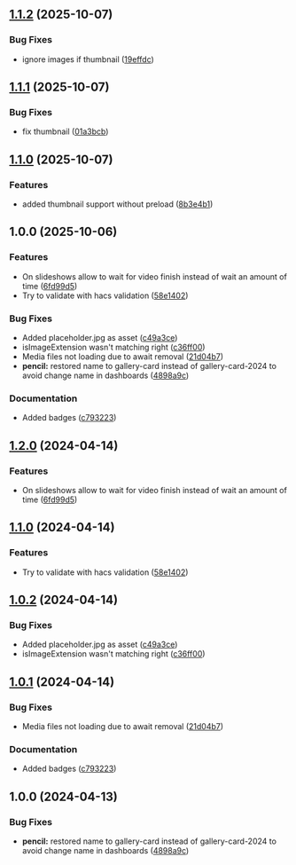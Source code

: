 ## [1.1.2](https://github.com/yp87/gallery-card/compare/v1.1.1...v1.1.2) (2025-10-07)


### Bug Fixes

* ignore images if thumbnail ([19effdc](https://github.com/yp87/gallery-card/commit/19effdc2a688d7c30ed9febd0cf869393d5013cf))

## [1.1.1](https://github.com/yp87/gallery-card/compare/v1.1.0...v1.1.1) (2025-10-07)


### Bug Fixes

* fix thumbnail ([01a3bcb](https://github.com/yp87/gallery-card/commit/01a3bcbbc534635b49ad7bff68bb4014a059688e))

## [1.1.0](https://github.com/yp87/gallery-card/compare/v1.0.0...v1.1.0) (2025-10-07)


### Features

* added thumbnail support without preload ([8b3e4b1](https://github.com/yp87/gallery-card/commit/8b3e4b155204cb68425509b129befd756618c732))

## 1.0.0 (2025-10-06)


### Features

* On slideshows allow to wait for video finish instead of wait an amount of time ([6fd99d5](https://github.com/yp87/gallery-card/commit/6fd99d504acac3cb7edeeee30c44fea428336426))
* Try to validate with hacs validation ([58e1402](https://github.com/yp87/gallery-card/commit/58e1402c10fc7c15d80598fc5e4c72ecb1b48080))


### Bug Fixes

* Added placeholder.jpg as asset ([c49a3ce](https://github.com/yp87/gallery-card/commit/c49a3ce0ec9277b5e60f480ced01572a674b6e6a))
* isImageExtension wasn't matching right ([c36ff00](https://github.com/yp87/gallery-card/commit/c36ff00410d265fd65436cdd2478b491c6b97df4))
* Media files not loading due to await removal ([21d04b7](https://github.com/yp87/gallery-card/commit/21d04b7bb0cff8caa95332eba29172bba0bf184d))
* **pencil:** restored name to gallery-card instead of gallery-card-2024 to avoid change name in dashboards ([4898a9c](https://github.com/yp87/gallery-card/commit/4898a9cc69c4e96d8d867ea37772b6fd12080eb8))


### Documentation

* Added badges ([c793223](https://github.com/yp87/gallery-card/commit/c79322334feaa8be1187decb8afeeb26d9612520))

## [1.2.0](https://github.com/lukelalo/gallery-card/compare/v1.1.0...v1.2.0) (2024-04-14)


### Features

* On slideshows allow to wait for video finish instead of wait an amount of time ([6fd99d5](https://github.com/lukelalo/gallery-card/commit/6fd99d504acac3cb7edeeee30c44fea428336426))

## [1.1.0](https://github.com/lukelalo/gallery-card/compare/v1.0.2...v1.1.0) (2024-04-14)


### Features

* Try to validate with hacs validation ([58e1402](https://github.com/lukelalo/gallery-card/commit/58e1402c10fc7c15d80598fc5e4c72ecb1b48080))

## [1.0.2](https://github.com/lukelalo/gallery-card/compare/v1.0.1...v1.0.2) (2024-04-14)


### Bug Fixes

* Added placeholder.jpg as asset ([c49a3ce](https://github.com/lukelalo/gallery-card/commit/c49a3ce0ec9277b5e60f480ced01572a674b6e6a))
* isImageExtension wasn't matching right ([c36ff00](https://github.com/lukelalo/gallery-card/commit/c36ff00410d265fd65436cdd2478b491c6b97df4))

## [1.0.1](https://github.com/lukelalo/gallery-card/compare/v1.0.0...v1.0.1) (2024-04-14)


### Bug Fixes

* Media files not loading due to await removal ([21d04b7](https://github.com/lukelalo/gallery-card/commit/21d04b7bb0cff8caa95332eba29172bba0bf184d))


### Documentation

* Added badges ([c793223](https://github.com/lukelalo/gallery-card/commit/c79322334feaa8be1187decb8afeeb26d9612520))

## 1.0.0 (2024-04-13)


### Bug Fixes

* **pencil:** restored name to gallery-card instead of gallery-card-2024 to avoid change name in dashboards ([4898a9c](https://github.com/lukelalo/gallery-card/commit/4898a9cc69c4e96d8d867ea37772b6fd12080eb8))
